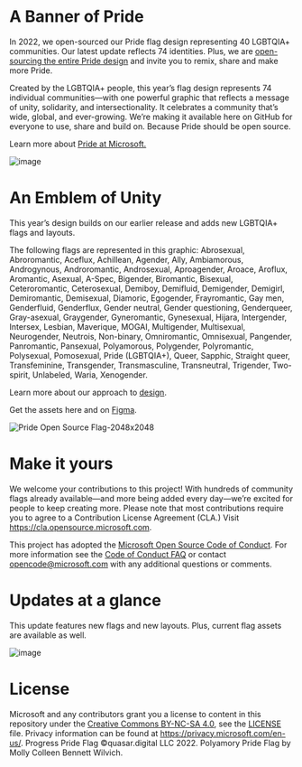 # A Banner of Pride
In 2022, we open-sourced our Pride flag design representing 40 LGBTQIA+ communities. Our latest update reflects 74 identities. Plus, we are [open-sourcing the entire Pride design](https://github.com/microsoft/Pride) and invite you to remix, share and make more Pride.

Created by the LGBTQIA+ people, this year’s flag design represents 74 individual communities—with one powerful graphic that reflects a message of unity, solidarity, and intersectionality. It celebrates a community that’s wide, global, and ever-growing. We’re making it available here on GitHub for everyone to use, share and build on. Because Pride should be open source.

Learn more about [Pride at Microsoft.](https://unlocked.microsoft.com/pride/) 

![image](https://github.com/microsoft/Pride-flag/assets/113071293/ba01faaa-a165-4244-a4d7-024f78cbc648)




# An Emblem of Unity
This year’s design builds on our earlier release and adds new LGBTQIA+ flags and layouts.

The following flags are represented in this graphic: Abrosexual, Abroromantic, Aceflux, Achillean, Agender, Ally, Ambiamorous, Androgynous, Androromantic, Androsexual, Aproagender, Aroace, Aroflux, Aromantic, Asexual, A-Spec, Bigender, Biromantic, Bisexual, Ceteroromantic, Ceterosexual, Demiboy, Demifluid, Demigender, Demigirl, Demiromantic, Demisexual, Diamoric, Egogender, Frayromantic, Gay men, Genderfluid, Genderflux, Gender neutral, Gender questioning, Genderqueer, Gray-asexual, Graygender, Gyneromantic, Gynesexual, Hijara, Intergender, Intersex, Lesbian, Maverique, MOGAI, Multigender, Multisexual, Neurogender, Neutrois, Non-binary, Omniromantic, Omnisexual, Pangender, Panromantic, Pansexual, Polyamorous, Polygender, Polyromantic, Polysexual, Pomosexual, Pride (LGBTQIA+), Queer, Sapphic, Straight queer, Transfeminine, Transgender, Transmasculine, Transneutral, Trigender, Two-spirit, Unlabeled, Waria, Xenogender.

Learn more about our approach to [design](https://medium.com/microsoft-design/pride-should-be-open-source-e4eb50fae2f9).

Get the assets here and on [Figma](https://www.figma.com/community/file/1158808367098375909).

![Pride Open Source Flag-2048x2048](https://github.com/microsoft/Pride-flag/assets/113071293/0a8f6779-f72c-4327-a87c-2f23fcafc478)



# Make it yours

We welcome your contributions to this project! With hundreds of community flags already available—and more being added every day—we’re excited for people to keep creating more. Please note that most contributions require you to agree to a Contribution License Agreement (CLA.) Visit https://cla.opensource.microsoft.com.

This project has adopted the [Microsoft Open Source Code of Conduct](https://opensource.microsoft.com/codeofconduct/). For more information see the [Code of Conduct FAQ](https://opensource.microsoft.com/codeofconduct/faq/) or contact [opencode@microsoft.com](mailto:opencode@microsoft.com) with any additional questions or comments.

# Updates at a glance

This update features new flags and new layouts. Plus, current flag assets are available as well.

![image](https://github.com/microsoft/Pride-flag/assets/113071293/65a2e35f-14da-44f0-83bf-9d3795f5f1a3)


# License

Microsoft and any contributors grant you a license to content in this repository under the [Creative Commons BY-NC-SA 4.0](https://creativecommons.org/licenses/by-nc-sa/4.0/legalcode), see the [LICENSE](LICENSE) file. Privacy information can be found at https://privacy.microsoft.com/en-us/. Progress Pride Flag ©quasar.digital LLC 2022. Polyamory Pride Flag by Molly Colleen Bennett Wilvich.
